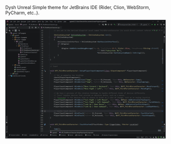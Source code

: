 Dysh Unreal Simple theme for JetBrains IDE (Rider, Clion, WebStorm, PyCharm, etc..).

![screenshot](./screenshots/screen.png)
